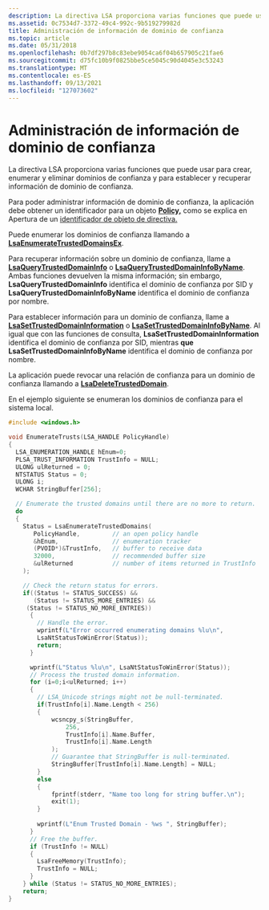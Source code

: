 ```yaml
---
description: La directiva LSA proporciona varias funciones que puede usar para crear, enumerar y eliminar dominios de confianza y para establecer y recuperar información de dominio de confianza.
ms.assetid: 0c7534d7-3372-49c4-992c-9b519279982d
title: Administración de información de dominio de confianza
ms.topic: article
ms.date: 05/31/2018
ms.openlocfilehash: 0b7df297b8c83ebe9054ca6f04b657905c21fae6
ms.sourcegitcommit: d75fc10b9f0825bbe5ce5045c90d4045e3c53243
ms.translationtype: MT
ms.contentlocale: es-ES
ms.lasthandoff: 09/13/2021
ms.locfileid: "127073602"
---
```

# <a name="managing-trusted-domain-information"></a>Administración de información de dominio de confianza

La directiva LSA proporciona varias funciones que puede usar para crear, enumerar y eliminar dominios de confianza y para establecer y recuperar información de dominio de confianza.

Para poder administrar información de dominio de confianza, la aplicación debe obtener un identificador para un objeto [**Policy,**](policy-object.md) como se explica en Apertura de un [identificador de objeto de directiva.](opening-a-policy-object-handle.md)

Puede enumerar los dominios de confianza llamando a [**LsaEnumerateTrustedDomainsEx**](/windows/desktop/api/Ntsecapi/nf-ntsecapi-lsaenumeratetrusteddomainsex).

Para recuperar información sobre un dominio de confianza, llame a [**LsaQueryTrustedDomainInfo**](/windows/desktop/api/Ntsecapi/nf-ntsecapi-lsaquerytrusteddomaininfo) o [**LsaQueryTrustedDomainInfoByName**](/windows/desktop/api/Ntsecapi/nf-ntsecapi-lsaquerytrusteddomaininfobyname). Ambas funciones devuelven la misma información; sin embargo, **LsaQueryTrustedDomainInfo** identifica el dominio de confianza por SID y **LsaQueryTrustedDomainInfoByName** identifica el dominio de confianza por nombre.

Para establecer información para un dominio de confianza, llame a [**LsaSetTrustedDomainInformation**](/windows/desktop/api/Ntsecapi/nf-ntsecapi-lsasettrusteddomaininformation) o [**LsaSetTrustedDomainInfoByName**](/windows/desktop/api/Ntsecapi/nf-ntsecapi-lsasettrusteddomaininfobyname). Al igual que con las funciones de consulta, **LsaSetTrustedDomainInformation** identifica el dominio de confianza por SID, mientras **que LsaSetTrustedDomainInfoByName** identifica el dominio de confianza por nombre.

La aplicación puede revocar una relación de confianza para un dominio de confianza llamando a [**LsaDeleteTrustedDomain**](/windows/desktop/api/Ntsecapi/nf-ntsecapi-lsadeletetrusteddomain).

En el ejemplo siguiente se enumeran los dominios de confianza para el sistema local.


```C++
#include <windows.h>

void EnumerateTrusts(LSA_HANDLE PolicyHandle)
{
  LSA_ENUMERATION_HANDLE hEnum=0; 
  PLSA_TRUST_INFORMATION TrustInfo = NULL;
  ULONG ulReturned = 0;               
  NTSTATUS Status = 0;
  ULONG i;
  WCHAR StringBuffer[256];

  // Enumerate the trusted domains until there are no more to return.
  do 
  {
    Status = LsaEnumerateTrustedDomains(
       PolicyHandle,         // an open policy handle
       &hEnum,               // enumeration tracker
       (PVOID*)&TrustInfo,   // buffer to receive data
       32000,                // recommended buffer size
       &ulReturned           // number of items returned in TrustInfo
    );

    // Check the return status for errors.
    if((Status != STATUS_SUCCESS) &&
       (Status != STATUS_MORE_ENTRIES) &&
     (Status != STATUS_NO_MORE_ENTRIES))
      {
        // Handle the error.
        wprintf(L"Error occurred enumerating domains %lu\n",
        LsaNtStatusToWinError(Status));
        return;
      } 

      wprintf(L"Status %lu\n", LsaNtStatusToWinError(Status));
      // Process the trusted domain information.
      for (i=0;i<ulReturned; i++) 
      {
        // LSA_Unicode strings might not be null-terminated.
        if(TrustInfo[i].Name.Length < 256)
        {
            wcsncpy_s(StringBuffer,
                256,
                TrustInfo[i].Name.Buffer,
                TrustInfo[i].Name.Length
            );
            // Guarantee that StringBuffer is null-terminated.
            StringBuffer[TrustInfo[i].Name.Length] = NULL; 
        }
        else
        {
            fprintf(stderr, "Name too long for string buffer.\n");
            exit(1);
        }
        
        wprintf(L"Enum Trusted Domain - %ws ", StringBuffer);
      }
      // Free the buffer.
      if (TrustInfo != NULL) 
      {
        LsaFreeMemory(TrustInfo);
        TrustInfo = NULL;
      }
    } while (Status != STATUS_NO_MORE_ENTRIES);
    return;
}
```



 

 




